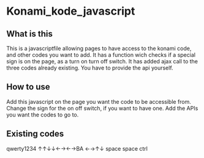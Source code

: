 ﻿Konami_kode_javascript
================================

What is this
--------------------
This is a javascriptfile allowing pages to have access to the konami code, and other codes you want to add.
It has a function wich checks if a special sign is on the page, as a turn on turn off switch.
It has added ajax call to the three codes already existing.
You have to provide the api yourself.

How to use
--------------------
Add this javascript on the page you want the code to be accessible from.
Change the sign for the on off switch, if you want to have one.
Add the APIs you want the codes to go to.

Existing codes
--------------------
qwerty1234
↑↑↓↓←→←→BA
←→↑↓ space space ctrl